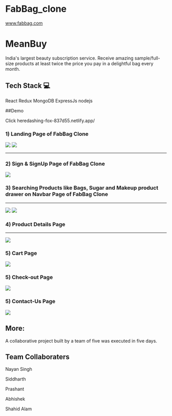 # FabBag_clone

www.fabbag.com



# MeanBuy

India's largest beauty subscription service. Receive amazing sample/full-size products at least twice the price you pay in a delightful bag every month.

## Tech Stack 💻
React
Redux 
MongoDB
ExpressJs
nodejs

##Demo
<p>Click here<a>dashing-fox-837d55.netlify.app/</a></p>

<h3> 1) Landing Page of FabBag Clone</h3>
<img src="https://user-images.githubusercontent.com/97445870/168086084-9444da60-3cfa-4fab-b763-4e9d62d9cef3.png"/>
<img src="https://user-images.githubusercontent.com/97445870/168086100-8030c351-29a9-4b61-8a4d-e947163b6752.png"/>
<hr>
<h3> 2) Sign & SignUp Page of FabBag Clone</h3>
<img src="https://user-images.githubusercontent.com/97445870/168086261-c00dc300-6865-481d-acb2-ae90dd3340d7.png"/>
<h3> 3) Searching Products like Bags, Sugar and Makeup product drawer on Navbar Page of FabBag Clone</h3>
<hr>
<img src="https://user-images.githubusercontent.com/97445870/168086113-5e8ea994-6c58-44da-9b49-a28a0c82abc8.png"/>
<img src="https://user-images.githubusercontent.com/97445870/168086250-baa4cce2-a555-430a-8bf2-34f149f5f070.png"/>
<h3> 4) Product Details Page</h3>
<hr>
<img src="https://user-images.githubusercontent.com/97445870/168086277-31b468cd-a0a1-4c87-aaa5-65afb513cbd8.png"/>
<h3> 5) Cart Page</h3>
<img src="https://user-images.githubusercontent.com/97445870/168086288-4dad6dd3-417c-49e5-ad1d-74378239916a.png"/>
<h3> 5) Check-out Page</h3>
<img src="https://user-images.githubusercontent.com/97445870/168086300-9ab80601-9164-4711-a93b-b89cd41e3175.png"/>
<h3> 5) Contact-Us Page</h3>
<img src="https://user-images.githubusercontent.com/97445870/168086327-ede0af19-1712-42aa-bc8d-bc35701bb8ac.png"/>


## More:

A collaborative project built by a team of five was executed in five days.

## Team Collaboraters
<p>Nayan Singh<p/>
<p>Siddharth<p/>
<p>Prashant<p/>
<p>Abhishek<p/>
<p>Shahid Alam<p/>

